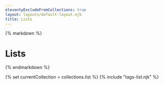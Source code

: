 ```yaml
---
eleventyExcludeFromCollections: true
layout: layouts/default-layout.njk
title: Lists
---
```


{% markdown %}
# Lists
{% endmarkdown %}

{% set currentCollection = collections.list %}
{% include "tags-list.njk" %}
